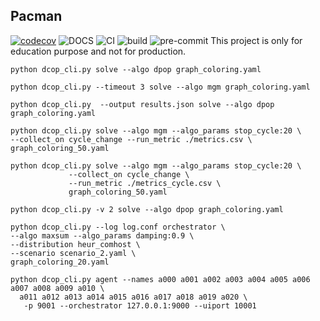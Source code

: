 ## Pacman
[![codecov](https://codecov.io/gh/ChufanSuki/Pacman/branch/main/graph/badge.svg?token=K2E1RDMLTW)](https://codecov.io/gh/ChufanSuki/Pacman)
![DOCS](https://github.com/ChufanSuki/Pacman/actions/workflows/docs.yml/badge.svg)
![CI](https://github.com/ChufanSuki/Pacman/actions/workflows/ci.yml/badge.svg)
![build](https://github.com/ChufanSuki/Pacman/actions/workflows/build.yml/badge.svg)
![pre-commit](https://github.com/ChufanSuki/Pacman/actions/workflows/pre-commit.yml/badge.svg)
This project is only for education purpose and not for production.


`python dcop_cli.py solve --algo dpop graph_coloring.yaml`

`python dcop_cli.py --timeout 3 solve --algo mgm graph_coloring.yaml`

`python dcop_cli.py  --output results.json solve --algo dpop graph_coloring.yaml`

```shell
python dcop_cli.py solve --algo mgm --algo_params stop_cycle:20 \
--collect_on cycle_change --run_metric ./metrics.csv \
graph_coloring_50.yaml
```
```shell
python dcop_cli.py solve --algo mgm --algo_params stop_cycle:20 \
             --collect_on cycle_change \
             --run_metric ./metrics_cycle.csv \
             graph_coloring_50.yaml
```

```shell
python dcop_cli.py -v 2 solve --algo dpop graph_coloring.yaml
```

```shell
python dcop_cli.py --log log.conf orchestrator \
--algo maxsum --algo_params damping:0.9 \
--distribution heur_comhost \
--scenario scenario_2.yaml \
graph_coloring_20.yaml

python dcop_cli.py agent --names a000 a001 a002 a003 a004 a005 a006 a007 a008 a009 a010 \
  a011 a012 a013 a014 a015 a016 a017 a018 a019 a020 \
   -p 9001 --orchestrator 127.0.0.1:9000 --uiport 10001
```


